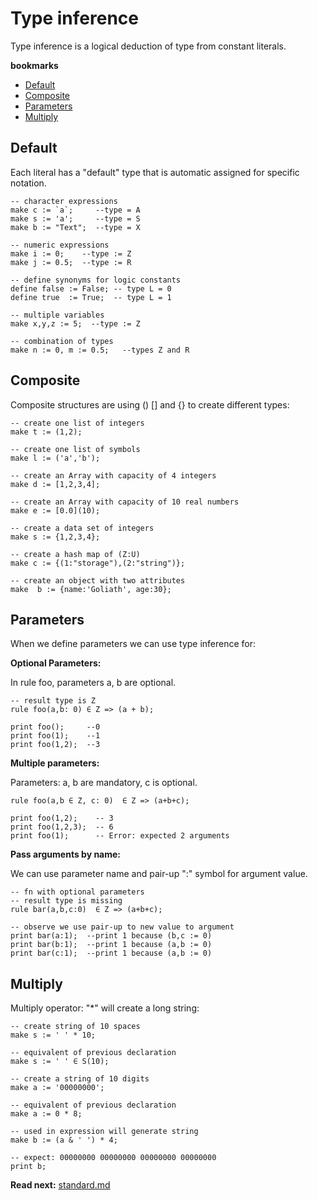 # Type inference

Type inference is a logical deduction of type from constant literals.

**bookmarks**
* [Default](#Default)
* [Composite](#Composite)
* [Parameters](#Parameters)
* [Multiply](#Multiply)

## Default
Each literal has a "default" type that is automatic assigned for specific notation.

```
-- character expressions
make c := `a`;     --type = A
make s := 'a';     --type = S
make b := "Text";  --type = X

-- numeric expressions
make i := 0;    --type := Z
make j := 0.5;  --type := R

-- define synonyms for logic constants
define false := False; -- type L = 0
define true  := True;  -- type L = 1

-- multiple variables
make x,y,z := 5;  --type := Z

-- combination of types
make n := 0, m := 0.5;   --types Z and R
```

## Composite

Composite structures are using () [] and {} to create different types:

```
-- create one list of integers
make t := (1,2); 

-- create one list of symbols
make l := ('a','b');

-- create an Array with capacity of 4 integers
make d := [1,2,3,4];

-- create an Array with capacity of 10 real numbers
make e := [0.0](10);

-- create a data set of integers
make s := {1,2,3,4};

-- create a hash map of (Z:U)
make c := {(1:"storage"),(2:"string")};

-- create an object with two attributes
make  b := {name:'Goliath', age:30};

```

## Parameters
When we define parameters we can use type inference for: 

**Optional Parameters:**

In rule foo, parameters a, b are optional.

```
-- result type is Z
rule foo(a,b: 0) ∈ Z => (a + b);
                                  
print foo();     --0               
print foo(1);    --1
print foo(1,2);  --3
```

**Multiple parameters:**

Parameters: a, b are mandatory, c is optional.

```
rule foo(a,b ∈ Z, c: 0)  ∈ Z => (a+b+c);

print foo(1,2);    -- 3
print foo(1,2,3);  -- 6
print foo(1);      -- Error: expected 2 arguments

```

**Pass arguments by name:**

We can use parameter name and pair-up ":" symbol for argument value.

```
-- fn with optional parameters
-- result type is missing
rule bar(a,b,c:0)  ∈ Z => (a+b+c);

-- observe we use pair-up to new value to argument
print bar(a:1);  --print 1 because (b,c := 0) 
print bar(b:1);  --print 1 because (a,b := 0) 
print bar(c:1);  --print 1 because (a,b := 0) 
```

## Multiply

Multiply operator: "*" will create a long string:

```
-- create string of 10 spaces
make s := ' ' * 10;

-- equivalent of previous declaration
make s := ' ' ∈ S(10);
```


```
-- create a string of 10 digits
make a := '00000000';

-- equivalent of previous declaration
make a := 0 * 8;

-- used in expression will generate string
make b := (a & ' ') * 4;

-- expect: 00000000 00000000 00000000 00000000
print b; 
```

**Read next:** [standard.md](standard.md)